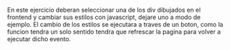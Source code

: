 En este ejercicio deberan seleccionar una de los div dibujados en el frontend y cambiar sus estilos con javascript, dejare uno a modo de ejemplo.
El cambio de los estilos se ejecutara a traves de un boton, como la funcion tendra un solo sentido tendra que refrescar la pagina para volver a ejecutar dicho evento.
